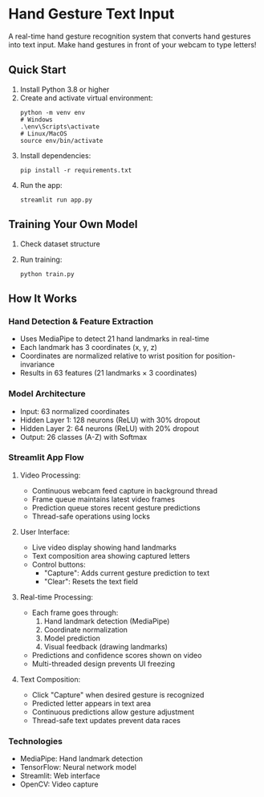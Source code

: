 # Hand Gesture Text Input

A real-time hand gesture recognition system that converts hand gestures into text input. Make hand gestures in front of your webcam to type letters!

## Quick Start

1. Install Python 3.8 or higher
2. Create and activate virtual environment:
   ```
   python -m venv env
   # Windows
   .\env\Scripts\activate
   # Linux/MacOS
   source env/bin/activate
   ```
3. Install dependencies:
   ```
   pip install -r requirements.txt
   ```
4. Run the app:
   ```
   streamlit run app.py
   ```

## Training Your Own Model

1. Check dataset structure

2. Run training:
   ```
   python train.py
   ```

## How It Works

### Hand Detection & Feature Extraction
- Uses MediaPipe to detect 21 hand landmarks in real-time
- Each landmark has 3 coordinates (x, y, z)
- Coordinates are normalized relative to wrist position for position-invariance
- Results in 63 features (21 landmarks × 3 coordinates)

### Model Architecture
- Input: 63 normalized coordinates
- Hidden Layer 1: 128 neurons (ReLU) with 30% dropout
- Hidden Layer 2: 64 neurons (ReLU) with 20% dropout
- Output: 26 classes (A-Z) with Softmax

### Streamlit App Flow
1. Video Processing:
   - Continuous webcam feed capture in background thread
   - Frame queue maintains latest video frames
   - Prediction queue stores recent gesture predictions
   - Thread-safe operations using locks

2. User Interface:
   - Live video display showing hand landmarks
   - Text composition area showing captured letters
   - Control buttons:
     - "Capture": Adds current gesture prediction to text
     - "Clear": Resets the text field

3. Real-time Processing:
   - Each frame goes through:
     1. Hand landmark detection (MediaPipe)
     2. Coordinate normalization
     3. Model prediction
     4. Visual feedback (drawing landmarks)
   - Predictions and confidence scores shown on video
   - Multi-threaded design prevents UI freezing

4. Text Composition:
   - Click "Capture" when desired gesture is recognized
   - Predicted letter appears in text area
   - Continuous predictions allow gesture adjustment
   - Thread-safe text updates prevent data races

### Technologies
- MediaPipe: Hand landmark detection
- TensorFlow: Neural network model
- Streamlit: Web interface
- OpenCV: Video capture
